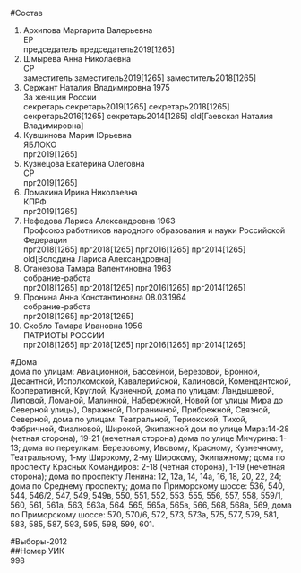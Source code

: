 #Состав  
1. Архипова Маргарита Валерьевна  
    ЕР  
    председатель председатель2019[1265]  
2. Шмырева Анна Николаевна  
    СР  
    заместитель заместитель2019[1265] заместитель2018[1265]  
3. Сержант Наталия Владимировна 1975  
    За женщин России  
    секретарь секретарь2019[1265] секретарь2018[1265] секретарь2016[1265] секретарь2014[1265] old[Гаевская Наталия Владимировна]  
4. Кувшинова Мария Юрьевна  
    ЯБЛОКО  
    прг2019[1265]  
5. Кузнецова Екатерина Олеговна  
    СР  
    прг2019[1265]  
6. Ломакина Ирина Николаевна  
    КПРФ  
    прг2019[1265]  
7. Нефедова Лариса Александровна 1963  
    Профсоюз работников народного образования и науки Российской Федерации  
    прг2018[1265] прг2018[1265] прг2016[1265] прг2014[1265] old[Володина Лариса Александровна]  
8. Оганезова Тамара Валентиновна 1963  
    собрание-работа  
    прг2018[1265] прг2018[1265] прг2016[1265] прг2014[1265]  
9. Пронина Анна Константиновна 08.03.1964  
    собрание-работа  
    прг2018[1265] прг2018[1265]  
10. Скобло Тамара Ивановна 1956  
    ПАТРИОТЫ РОССИИ  
    прг2018[1265] прг2018[1265] прг2016[1265] прг2014[1265]  

#Дома  
дома по улицам: Авиационной, Бассейной, Березовой, Бронной, Десантной, Исполкомской, Кавалерийской, Калиновой, Комендантской, Кооперативной, Круглой, Кузнечной, дома по улицам: Ландышевой, Липовой, Ломаной, Малинной, Набережной, Новой (от улицы Мира до Северной улицы), Овражной, Пограничной, Прибрежной, Связной, Северной,  дома по улицам: Театральной, Териокской, Тихой, Фабричной, Фиалковой, Широкой, Экипажной дом по улице Мира:14-28 (четная сторона), 19-21 (нечетная сторона) дома по улице Мичурина: 1-13; дома по переулкам: Березовому, Ивовому, Красному, Кузнечному, Театральному, 1-му Широкому, 2-му Широкому, Экипажному; дома по проспекту Красных Командиров: 2-18 (четная сторона), 1-19 (нечетная сторона); дома по проспекту Ленина: 12, 12а, 14, 14а, 16, 18, 20, 22, 24; дома по Среднему проспекту; дома по Приморскому шоссе: 536, 540, 544, 546/2, 547, 549, 549в, 550, 551, 552, 553, 555, 556, 557, 558, 559/1, 560, 561, 561а,  563, 563а, 564, 565, 565а, 565в, 566, 568, 568а, 569,  дома по Приморскому шоссе: 570, 570/6, 572, 573, 573а, 575, 577, 579, 581, 583, 585, 587, 593, 595, 598, 599, 601.  
  
#Выборы-2012  
##Номер УИК  
998  
